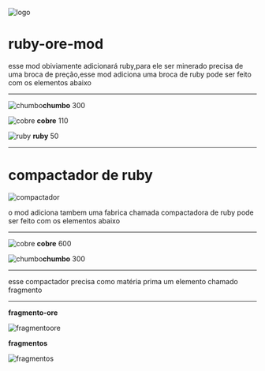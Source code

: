 ![logo](https://drive.google.com/uc?id=1qNgF4r5k3ew66dic53eVBlwyUJxTFgMo&authuser=0)
# ruby-ore-mod
  esse mod obiviamente adicionará ruby,para ele ser minerado precisa de uma broca de preção,esse mod adiciona uma broca de ruby pode ser feito com os elementos abaixo
  
  <hr>

![chumbo](https://drive.google.com/uc?id=1qZPgYEwpP8cBtGmVNCaoNeBkv0vv8H5c&authuser=0)**chumbo** 300

![cobre](https://drive.google.com/uc?id=1qYZhJPlMgQhLFHDLcIzMe2vQm4wDCcFx&authuser=0) **cobre** 110

![ruby](https://drive.google.com/uc?id=1r22Hd5c7xCLmX-RA3c4LVU3RE48QklZV&authuser=0) **ruby** 50

<hr>

# compactador de ruby <br>
![compactador](https://drive.google.com/uc?id=1pe_wrTmMOHKDOtCAKzYoVtvKgVWFar7m&authuser=0)

o mod adiciona tambem uma fabrica chamada compactadora de ruby pode ser feito com os elementos abaixo 

<hr>

![cobre](https://drive.google.com/uc?id=1qYZhJPlMgQhLFHDLcIzMe2vQm4wDCcFx&authuser=0) **cobre** 600

![chumbo](https://drive.google.com/uc?id=1qZPgYEwpP8cBtGmVNCaoNeBkv0vv8H5c&authuser=0)**chumbo** 300

<hr>

esse compactador precisa como matéria prima um elemento chamado fragmento

<hr>

**fragmento-ore** 

![fragmentoore](https://drive.google.com/uc?id=1phCUtIRl-cIuxiN7ZY5yZFD0uW8fxub6&authuser=0)

**fragmentos**

![fragmentos](https://drive.google.com/uc?id=1pq3WbVzQVBn64aIbY_x_57CMC-XyuiPV&authuser=0)
